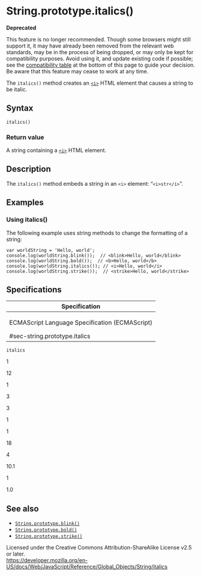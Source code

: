 String.prototype.italics()
==========================

**Deprecated**

This feature is no longer recommended. Though some browsers might still support it, it may have already been removed from the relevant web standards, may be in the process of being dropped, or may only be kept for compatibility purposes. Avoid using it, and update existing code if possible; see the [compatibility table](#browser_compatibility) at the bottom of this page to guide your decision. Be aware that this feature may cease to work at any time.

The `italics()` method creates an [`<i>`](https://developer.mozilla.org/en-US/docs/Web/HTML/Element/i) HTML element that causes a string to be italic.

Syntax
------

    italics()

### Return value

A string containing a [`<i>`](https://developer.mozilla.org/en-US/docs/Web/HTML/Element/i) HTML element.

Description
-----------

The `italics()` method embeds a string in an `<i>` element: “`<i>str</i>`”.

Examples
--------

### Using italics()

The following example uses string methods to change the formatting of a string:

    var worldString = 'Hello, world';
    console.log(worldString.blink());  // <blink>Hello, world</blink>
    console.log(worldString.bold());  // <b>Hello, world</b>
    console.log(worldString.italics()); // <i>Hello, world</i>
    console.log(worldString.strike());  // <strike>Hello, world</strike>

Specifications
--------------

<table><colgroup><col style="width: 100%" /></colgroup><thead><tr class="header"><th>Specification</th></tr></thead><tbody><tr class="odd"><td><p>ECMAScript Language Specification (ECMAScript)<br />
</p><span class="small">#sec-string.prototype.italics</span></td></tr></tbody></table>

`italics`

1

12

1

3

3

1

1

18

4

10.1

1

1.0

See also
--------

-   [`String.prototype.blink()`](blink)
-   [`String.prototype.bold()`](bold)
-   [`String.prototype.strike()`](strike)

Licensed under the Creative Commons Attribution-ShareAlike License v2.5 or later.  
<a href="https://developer.mozilla.org/en-US/docs/Web/JavaScript/Reference/Global_Objects/String/italics" class="_attribution-link">https://developer.mozilla.org/en-US/docs/Web/JavaScript/Reference/Global_Objects/String/italics</a>
